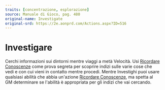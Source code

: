 ```yaml
---
traits: [concentrazione, esplorazione]
source: Manuale di Gioco, pag. 480
original-name: Investigate
original-srd: https://2e.aonprd.com/Actions.aspx?ID=516
---
```


# Investigare

Cerchi informazioni sui dintorni mentre viaggi a metà Velocità. Usi
[Ricordare Conoscenze](/azioni/abilita/ricordare-conoscenze) come prova segreta
per scoprire indizi sulle varie cose che vedi e con cui vieni in contatto mentre
procedi. Mentre Investighi puoi usare qualsiasi abilità che abbia un'azione
[Ricordare Conoscenze](/azioni/abilita/ricordare-conoscenze), ma spetta al GM
determinare se l'abilità è appropriata per gli indizi che vai cercando.
